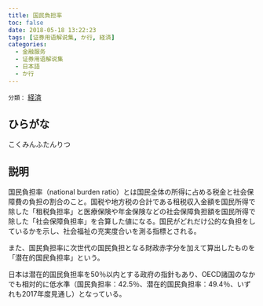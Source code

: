 ```yaml
---
title: 国民負担率
toc: false
date: 2018-05-18 13:22:23
tags: [证券用语解说集, か行, 経済]
categories:
  - 金融服务
  - 证券用语解说集
  - 日本語
  - か行
---
```


`分類：` [経済](/tags/経済/)

## ひらがな

こくみんふたんりつ

## 説明

国民負担率（national burden ratio）とは国民全体の所得に占める税金と社会保障費の負担の割合のこと。国税や地方税の合計である租税収入金額を国民所得で除した「租税負担率」と医療保険や年金保険などの社会保障負担額を国民所得で除した「社会保障負担率」を合算した値になる。国民がどれだけ公的な負担をしているかを示し、社会福祉の充実度合いを測る指標とされる。

また、国民負担率に次世代の国民負担となる財政赤字分を加えて算出したものを「潜在的国民負担率」という。

日本は潜在的国民負担率を50％以内とする政府の指針もあり、OECD諸国のなかでも相対的に低水準（国民負担率：42.5％、潜在的国民負担率：49.4％、いずれも2017年度見通し）となっている。

